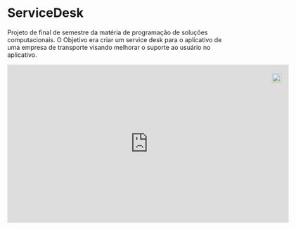 # ServiceDesk
Projeto de final de semestre da matéria de programação de soluções computacionais.
O Objetivo era criar um service desk para o aplicativo de uma empresa de transporte visando melhorar o suporte ao usuário no aplicativo.

<div style="position:relative;width:fit-content;height:fit-content;">
            <a style="position:absolute;top:20px;right:1rem;opacity:0.8;" href="https://clipchamp.com/watch/Fz0i9Oxl0lh?utm_source=embed&utm_medium=embed&utm_campaign=watch">
                <img style="height:22px;" src="https://clipchamp.com/e.svg" alt="Made with Clipchamp" />
            </a>
            <iframe allowfullscreen style="border:none" src="https://clipchamp.com/watch/Fz0i9Oxl0lh/embed" width="640" height="360"></iframe>
        </div>
